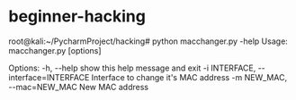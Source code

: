 # beginner-hacking
root@kali:~/PycharmProject/hacking# python macchanger.py -help
Usage: macchanger.py [options]

Options:
  -h, --help            show this help message and exit
  -i INTERFACE, --interface=INTERFACE
                        Interface to change it's MAC address
  -m NEW_MAC, --mac=NEW_MAC
                        New MAC address
